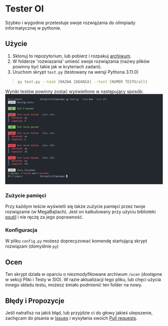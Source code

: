 # Tester OI
Szybko i wygodnie przetestuje swoje rozwiązania do olimpiady informatycznej w pythonie.

## Użycie
1. Sklonuj to repozytorium, lub pobierz i rozpakuj [archiwum](https://github.com/fajfaj1/tester-oi/archive/refs/heads/main.zip).
2. W folderze 'rozwiazania' umieść swoje rozwiązania (nazwy plików powinny być takie jak w kryteriach zadani).
3. Uruchom skrypt `test.py` (testowany na wersji Pythona 3.11.0)
> ```bash
> py test.py --task [NAZWA ZADANIA] --test [NUMER TESTU/all]
> ```

Wyniki testów powinny zostać wyświetlone w następujący sposób:
![](./showcase.png)

### Zużycie pamięci
Przy każdym teście wyświetli się także zużycie pamięci przez twoje rozwiązanie (w MegaBajtach). Jest on kalkulowany przy użyciu biblioteki [psutil](https://pypi.org/project/psutil/) i nie ręczę za jego poprawność. 

### Konfiguracja
W pliku `config.py` możesz doprecyzować komendę startującą skrypt rozwiązani (domyślnie `py`)

## Ocen
Ten skrypt działa w oparciu o niezmodyfikowane archiwum `/ocen` (dostępne w sekcji Pliki i Testy w SIO). W razie aktualizacji tego pliku, lub chęci użycia innego składu testu, możesz śmiało podmienić ten folder na nowy.


## Błędy i Propozycje
Jeśli natrafisz na jakiś błąd, lub przyjdzie ci do głowy jakieś ulepszenie, zachęcam do pisania w [Issues](https://github.com/fajfaj1/tester-oi/issues) i wysyłania swoich [Pull requests](https://github.com/fajfaj1/tester-oi/pulls).